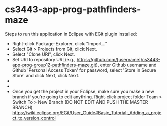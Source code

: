 # cs3443-app-prog-pathfinders-maze
Steps to run this application in Eclipse with EGit plugin installed:
- Right-click Package-Explorer, click "Import..."
- Select Git > Projects from Git, click Next.
- Select "Clone URI", click Next.
- Set URI to repository URL(e.g., https://github.com/[username]/cs3443-app-prog-group12-pathfinders-maze.git), enter Github username and Github 'Personal Access Token' for password, select 'Store in Secure Store' and click Next, click Next.
-
-
- Once you get the project in your Eclipse, make sure you make a new branch if you're going to edit anything. Right-click project folder Team > Switch To > New Branch (DO NOT EDIT AND PUSH THE MASTER BRANCH)
https://wiki.eclipse.org/EGit/User_Guide#Basic_Tutorial:_Adding_a_project_to_version_control
